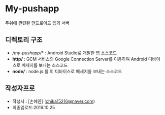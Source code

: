 # My-pushapp
푸쉬에 관련된 안드로이드 앱과 서버

## 디렉토리 구조

* */my-pushapp/** : Android Studio로 개발한 앱 소스코드
* **http/** : GCM 서비스의 Google Connection Server를 이용하여 Android 디바이스로 메세지를 보내는 소스코드
* **node/** : node.js  를 이 디바이스로 메세지를 보내는 소스코드

## 작성자프로

* 작성자 : [손혜인] (chika15216@naver.com)
* 최종업로드:2016.10.25
